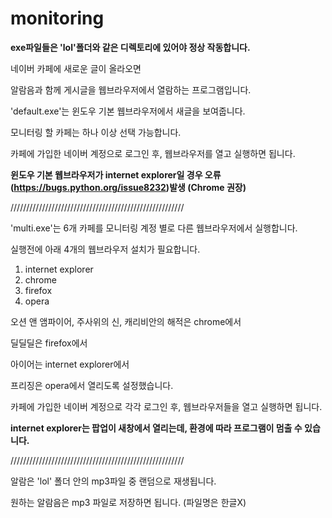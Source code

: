# monitoring


******exe파일들은 'lol'폴더와 같은 디렉토리에 있어야 정상 작동합니다.******



네이버 카페에 새로운 글이 올라오면

알람음과 함께 게시글을 웹브라우저에서 열람하는 프로그램입니다.

'default.exe'는 윈도우 기본 웹브라우저에서 새글을 보여줍니다.

모니터링 할 카페는 하나 이상 선택 가능합니다.

카페에 가입한 네이버 계정으로 로그인 후, 웹브라우저를 열고 실행하면 됩니다.

**윈도우 기본 웹브라우저가 internet explorer일 경우 오류(https://bugs.python.org/issue8232)발생 (Chrome 권장)**



///////////////////////////////////////////////////////


'multi.exe'는 6개 카페를 모니터링 계정 별로 다른 웹브라우저에서 실행합니다.

실행전에 아래 4개의 웹브라우저 설치가 필요합니다.

1. internet explorer
2. chrome 
3. firefox
4. opera

오션 앤 앰파이어, 주사위의 신, 캐리비안의 해적은 chrome에서

딜딜딜은 firefox에서

아이어는 internet explorer에서

프리징은 opera에서 열리도록 설정했습니다.

카페에 가입한 네이버 계정으로 각각 로그인 후, 웹브라우저들을 열고 실행하면 됩니다.

**internet explorer는 팝업이 새창에서 열리는데, 환경에 따라 프로그램이 멈출 수 있습니다.**


///////////////////////////////////////////////////////


알람은 'lol' 폴더 안의 mp3파일 중 랜덤으로 재생됩니다.

원하는 알람음은 mp3 파일로 저장하면 됩니다. (파일명은 한글X)

